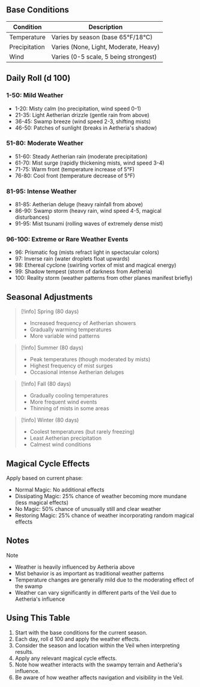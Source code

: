 ## Base Conditions

| Condition | Description |
|-----------|-------------|
| Temperature | Varies by season (base 65°F/18°C) |
| Precipitation | Varies (None, Light, Moderate, Heavy) |
| Wind | Varies (0-5 scale, 5 being strongest) |

## Daily Roll (d 100)

### 1-50: Mild Weather
- 1-20: Misty calm (no precipitation, wind speed 0-1)
- 21-35: Light Aetherian drizzle (gentle rain from above)
- 36-45: Swamp breeze (wind speed 2-3, shifting mists)
- 46-50: Patches of sunlight (breaks in Aetheria's shadow)

### 51-80: Moderate Weather
- 51-60: Steady Aetherian rain (moderate precipitation)
- 61-70: Mist surge (rapidly thickening mists, wind speed 3-4)
- 71-75: Warm front (temperature increase of 5°F)
- 76-80: Cool front (temperature decrease of 5°F)

### 81-95: Intense Weather
- 81-85: Aetherian deluge (heavy rainfall from above)
- 86-90: Swamp storm (heavy rain, wind speed 4-5, magical disturbances)
- 91-95: Mist tsunami (rolling waves of extremely dense mist)

### 96-100: Extreme or Rare Weather Events
- 96: Prismatic fog (mists refract light in spectacular colors)
- 97: Inverse rain (water droplets float upwards)
- 98: Ethereal cyclone (swirling vortex of mist and magical energy)
- 99: Shadow tempest (storm of darkness from Aetheria)
- 100: Reality storm (weather patterns from other planes manifest briefly)

## Seasonal Adjustments

> [!info] Spring (80 days)
> - Increased frequency of Aetherian showers
> - Gradually warming temperatures
> - More variable wind patterns

> [!info] Summer (80 days)
> - Peak temperatures (though moderated by mists)
> - Highest frequency of mist surges
> - Occasional intense Aetherian deluges

> [!info] Fall (80 days)
> - Gradually cooling temperatures
> - More frequent wind events
> - Thinning of mists in some areas

> [!info] Winter (80 days)
> - Coolest temperatures (but rarely freezing)
> - Least Aetherian precipitation
> - Calmest wind conditions

## Magical Cycle Effects

Apply based on current phase:
- Normal Magic: No additional effects
- Dissipating Magic: 25% chance of weather becoming more mundane (less magical effects)
- No Magic: 50% chance of unusually still and clear weather
- Restoring Magic: 25% chance of weather incorporating random magical effects

## Notes

> [!note]
> - Weather is heavily influenced by Aetheria above
> - Mist behavior is as important as traditional weather patterns
> - Temperature changes are generally mild due to the moderating effect of the swamp
> - Weather can vary significantly in different parts of the Veil due to Aetheria's influence

## Using This Table

1. Start with the base conditions for the current season.
2. Each day, roll d 100 and apply the weather effects.
3. Consider the season and location within the Veil when interpreting results.
4. Apply any relevant magical cycle effects.
5. Note how weather interacts with the swampy terrain and Aetheria's influence.
6. Be aware of how weather affects navigation and visibility in the Veil.